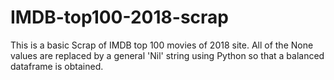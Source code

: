 # IMDB-top100-2018-scrap
This is a basic Scrap of IMDB top 100 movies of 2018 site. All of the None values are replaced by a general 'Nil' string using Python so that a balanced dataframe is obtained.
